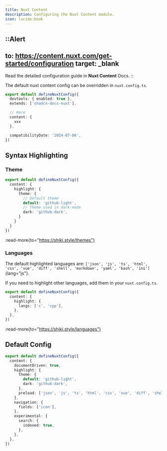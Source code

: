 ```yaml
---
title: Nuxt Content
description: Configuring the Nuxt Content module.
icon: lucide:book
---
```


::Alert
---
to: https://content.nuxt.com/get-started/configuration
target: _blank
---
Read the detailed configuration guide in **Nuxt Content** Docs.
::

The default nuxt content config can be overridden in `nuxt.config.ts`.

```ts [nuxt.config.ts]
export default defineNuxtConfig({
  devtools: { enabled: true },
  extends: ['shadcn-docs-nuxt'],

  // Here
  content: {
    xxx
  },

  compatibilityDate: '2024-07-06',
})
```

## Syntax Highlighting

### Theme

```ts [nuxt.config.ts]
export default defineNuxtConfig({
  content: {
    highlight: {
      theme: {
        // Default theme
        default: 'github-light',
        // Theme used in dark-mode
        dark: 'github-dark',
      }
    }
  }
})
```

:read-more{to="https://shiki.style/themes"}

### Languages

The default highlighted languages are: `['json', 'js', 'ts', 'html', 'css', 'vue', 'diff', 'shell', 'markdown', 'yaml', 'bash', 'ini']`{lang="js"}.

If you need to highlight other languages, add them in your `nuxt.config.ts`.

```ts [nuxt.config.ts]
export default defineNuxtConfig({
  content: {
    highlight: {
      langs: ['c', 'cpp'],
    },
  },
})
```

:read-more{to="https://shiki.style/languages"}

## Default Config

```ts [nuxt.config.ts]
export default defineNuxtConfig({
  content: {
    documentDriven: true,
    highlight: {
      theme: {
        default: 'github-light',
        dark: 'github-dark',
      },
      preload: ['json', 'js', 'ts', 'html', 'css', 'vue', 'diff', 'shell', 'markdown', 'yaml', 'bash', 'ini'],
    },
    navigation: {
      fields: ['icon'],
    },
    experimental: {
      search: {
        indexed: true,
      },
    },
  },
})
```
